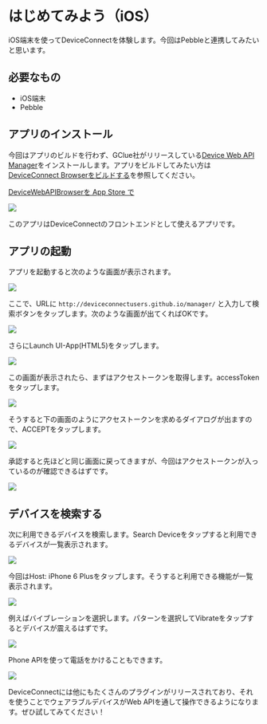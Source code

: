 # はじめてみよう（iOS）

iOS端末を使ってDeviceConnectを体験します。今回はPebbleと連携してみたいと思います。

## 必要なもの

- iOS端末
- Pebble

## アプリのインストール

今回はアプリのビルドを行わず、GClue社がリリースしている[Device Web API Manager](http://www.gclue.io/dwa/index.html)をインストールします。アプリをビルドしてみたい方は[DeviceConnect Browserをビルドする](./ios/browser)を参照してください。

[DeviceWebAPIBrowserを App Store で](https://itunes.apple.com/jp/app/devicewebapibrowser/id994422987?mt=8&ign-mpt=uo%3D4)

![](/images/ios/deviceconnect-ios-1.png)

このアプリはDeviceConnectのフロントエンドとして使えるアプリです。

## アプリの起動

アプリを起動すると次のような画面が表示されます。

![](/images/ios/deviceconnect-ios-2.png)

ここで、URLに `http://deviceconnectusers.github.io/manager/` と入力して検索ボタンをタップします。次のような画面が出てくればOKです。

![](/images/ios/getting-started-ios-9.png)

さらにLaunch UI-App(HTML5)をタップします。

![](/images/ios/getting-started-ios-8.png)

この画面が表示されたら、まずはアクセストークンを取得します。accessTokenをタップします。

![](/images/ios/getting-started-ios-8.png)

そうすると下の画面のようにアクセストークンを求めるダイアログが出ますので、ACCEPTをタップします。

![](/images/ios/getting-started-ios-7.png)

承認すると先ほどと同じ画面に戻ってきますが、今回はアクセストークンが入っているのが確認できるはずです。

![](/images/ios/getting-started-ios-6.png)

## デバイスを検索する

次に利用できるデバイスを検索します。Search Deviceをタップすると利用できるデバイスが一覧表示されます。

![](/images/ios/getting-started-ios-5.png)

今回はHost: iPhone 6 Plusをタップします。そうすると利用できる機能が一覧表示されます。

![](/images/ios/getting-started-ios-4.png)

例えばバイブレーションを選択します。パターンを選択してVibrateをタップするとデバイスが震えるはずです。

![](/images/ios/getting-started-ios-3.png)

Phone APIを使って電話をかけることもできます。

![](/images/ios/getting-started-ios-2.png)

DeviceConnectには他にもたくさんのプラグインがリリースされており、それを使うことでウェアラブルデバイスがWeb APIを通して操作できるようになります。ぜひ試してみてください！
